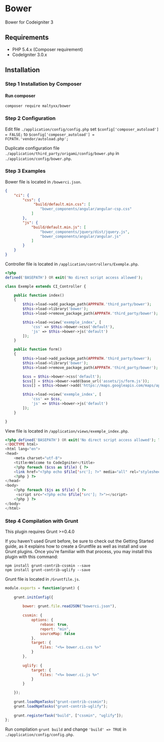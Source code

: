# Bower
Bower for Codeigniter 3

## Requirements

- PHP 5.4.x (Composer requirement)
- CodeIgniter 3.0.x

## Installation
### Step 1 Installation by Composer
#### Run composer
```shell
composer require maltyxx/bower
```
### Step 2 Configuration
Edit file `./application/config/config.php` set `$config['composer_autoload'] = FALSE;` to `$config['composer_autoload'] = FCPATH.'vendor/autoload.php';`

Duplicate configuration file `./application/third_party/origami/config/bower.php` in `./application/config/bower.php`.

### Step 3 Examples
Bower file is located in `/bowerci.json`.
```json
{
    "ci": {
        "css": {
             "build/default.min.css": [
                "bower_components/angular/angular-csp.css"
            ]
        },
        "js": {
            "build/default.min.js": [
                "bower_components/jquery/dist/jquery.js",
                "bower_components/angular/angular.js"
            ]
        }
    }
}
```

Controller file is located in `/application/controllers/Exemple.php`.
```php
<?php
defined('BASEPATH') OR exit('No direct script access allowed');

class Exemple extends CI_Controller {

	public function index()
	{
		$this->load->add_package_path(APPPATH.'third_party/bower');
        $this->load->library('bower');
        $this->load->remove_package_path(APPPATH.'third_party/bower');

        $this->load->view('exemple_index', [
            'css' => $this->bower->css('default'),
            'js' => $this->bower->js('default')
        ]);
	}

    public function form()
	{
		$this->load->add_package_path(APPPATH.'third_party/bower');
        $this->load->library('bower');
        $this->load->remove_package_path(APPPATH.'third_party/bower');

        $css = $this->bower->css('default');
        $css[] = $this->bower->add(base_url('assets/js/form.js'));
        $css[] = $this->bower->add('https://maps.googleapis.com/maps/api/js');

        $this->load->view('exemple_index', [
            'css' => $css,
            'js' => $this->bower->js('default')
        ]);
	}

}
```

View file is located in `/application/views/exemple_index.php`.
```php
<?php defined('BASEPATH') OR exit('No direct script access allowed'); ?>
<!DOCTYPE html>
<html lang="en">
<head>
	<meta charset="utf-8">
	<title>Welcome to CodeIgniter</title>
    <?php foreach ($css as $file) { ?>
    <link href="<?php echo $file['src']; ?>" media="all" rel="stylesheet" />
    <?php } ?>
</head>
<body>
    <?php foreach ($js as $file) { ?>
     <script src="<?php echo $file['src']; ?>"></script>
    <?php } ?>
</body>
</html>
```

### Step 4 Compilation with Grunt
This plugin requires Grunt >=0.4.0

If you haven't used Grunt before, be sure to check out the Getting Started guide, as it explains how to create a Gruntfile as well as install and use Grunt plugins. Once you're familiar with that process, you may install this plugin with this command:

```
npm install grunt-contrib-cssmin --save
npm install grunt-contrib-uglify --save
```

Grunt file is located in `/Gruntfile.js`.

```js
module.exports = function(grunt) {
    
    grunt.initConfig({
        
        bower: grunt.file.readJSON("bowerci.json"),
        
        cssmin: {
            options: {
                rebase: true,
                report: "min",
                sourceMap: false
            },
            target: {
                files: "<%= bower.ci.css %>"
            }
        },
        
        uglify: {
            target: {
                files: "<%= bower.ci.js %>"
            }
        }

    });
    
    grunt.loadNpmTasks("grunt-contrib-cssmin");
    grunt.loadNpmTasks("grunt-contrib-uglify");
    
    grunt.registerTask("build", ["cssmin", "uglify"]);
};
```

Run compilation `grunt build` and change `'build' => TRUE` in `./application/config/config.php`.
